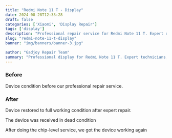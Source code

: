 ```yaml
---
title: "Redmi Note 11 T - Display"
date: 2024-08-28T12:33:28
draft: false
categories: ['Xiaomi', 'Display Repair']
tags: ['display']
description: "Professional repair service for Redmi Note 11 T. Expert diagnosis and quality repairs in Bangalore."
slug: "redmi-note-11-t-display"
banner: "img/banners/banner-3.jpg"

author: "Gadjoy Repair Team"
summary: "Professional display for Redmi Note 11 T. Expert technicians, quality parts, warranty included."
---
```


### Before

Device condition before our professional repair service.

### After

Device restored to full working condition after expert repair.

The device was received in dead condition

After doing the chip-level service, we got the device working again